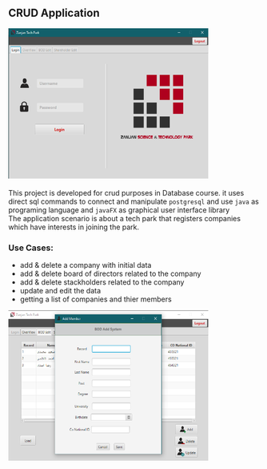 ## CRUD Application
<img src="./assets/AppDemo1.png"  width="400" height="300"></br></br>
This project is developed for crud purposes in Database course. it uses direct sql commands to connect and manipulate `postgresql` and use `java` as programing language and `javaFX` as graphical user interface library</br>
The application scenario is about a tech park that registers companies which have interests in joining the park.</br>
### Use Cases:
- add & delete a company with initial data
- add & delete board of directors related to the company
- add & delete stackholders related to the company
- update and edit the data
- getting a list of companies and thier members

<img src="./assets/AppDemo3.png"  width="400" height="300">


